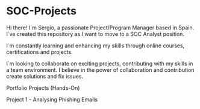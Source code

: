 # SOC-Projects
Hi there! I´m Sergio, a passionate Project/Program Manager based in Spain. I´ve created this repository as I want to move to a SOC Analyst position.

I´m constantly learning and enhancing my skills through online courses, certifications and projects.

I´m looking to collaborate on exciting projects, contributing with my skills in a team environment. I believe in the power of collaboration and contribution create solutions and fix issues.

Portfolio Projects (Hands-On)

Project 1 - Analysing Phishing Emails

